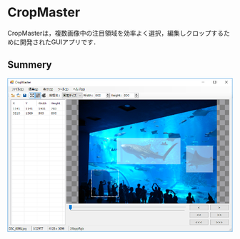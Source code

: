 # CropMaster

CropMasterは，複数画像中の注目領域を効率よく選択，編集しクロップするために開発されたGUIアプリです．

## Summery

![](https://raw.githubusercontent.com/tsurumeso/CropMaster/images/images/summery.png)
